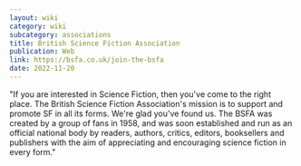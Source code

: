 ```yaml
---
layout: wiki
category: wiki
subcategory: associations
title: British Science Fiction Association
publication: Web
link: https://bsfa.co.uk/join-the-bsfa
date: 2022-11-20
---
```


"If you are interested in Science Fiction, then you've come to the right place. The British Science Fiction Association's mission is to support and promote SF in all its forms. We're glad you've found us. The BSFA was created by a group of fans in 1958, and was soon established and run as an official national body by readers, authors, critics, editors, booksellers and publishers with the aim of appreciating and encouraging science fiction in every form."
